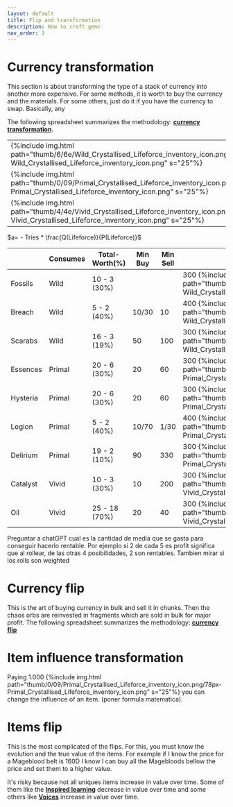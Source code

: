 ```yaml
---
layout: default
title: Flip and transformation
description: How to craft gems
nav_order: 3
---
```


# Currency transformation

This section is about transforming the type of a stack of currency into another more expensive. For some methods, it is worth to buy the currency and the materials. For some others, just do it if you have the currency to swap. Basically, any  

The following spreadsheet summarizes the methodology: [**currency transformation**](https://docs.google.com/spreadsheets/d/1L06aLQRHcynMLCJx4j0ZnXz4g3lOdZDeI6nbvBsdHlk/edit#gid=681736614).

| | | | | |
|-|-|-|-|-|
|{%include img.html path="thumb/6/6e/Wild_Crystallised_Lifeforce_inventory_icon.png/78px-Wild_Crystallised_Lifeforce_inventory_icon.png" s="25"%}|Fossils| Breach| Scarabs |
{%include img.html path="thumb/0/09/Primal_Crystallised_Lifeforce_inventory_icon.png/78px-Primal_Crystallised_Lifeforce_inventory_icon.png" s="25"%}| Essences| Legion |Delirium |
{%include img.html path="thumb/4/4e/Vivid_Crystallised_Lifeforce_inventory_icon.png/78px-Vivid_Crystallised_Lifeforce_inventory_icon.png" s="25"%}| Catalyst | Oil |

$a= - Tries * \frac{Q(Lifeforce)}{P(Lifeforce)}$

|          | Consumes | Total-Worth(%) | Min Buy | Min Sell | Cost      |
|----------|----------|----------------|---------|----------|-----------|
| Fossils  | Wild     |  10 - 3  (30%) |         |          | 300 {%include img.html path="thumb/6/6e/Wild_Crystallised_Lifeforce_inventory_icon.png/78px-Wild_Crystallised_Lifeforce_inventory_icon.png" s="25"%} | 
| Breach   | Wild     |   5 - 2  (40%) |  10/30  |     10   | 400 {%include img.html path="thumb/6/6e/Wild_Crystallised_Lifeforce_inventory_icon.png/78px-Wild_Crystallised_Lifeforce_inventory_icon.png" s="25"%} |
| Scarabs  | Wild     |  16 - 3  (19%) |  50     |    100   | 300 {%include img.html path="thumb/6/6e/Wild_Crystallised_Lifeforce_inventory_icon.png/78px-Wild_Crystallised_Lifeforce_inventory_icon.png" s="25"%} |
| Essences | Primal   |  20 - 6  (30%) |  20     |     60   | 300 {%include img.html path="thumb/0/09/Primal_Crystallised_Lifeforce_inventory_icon.png/78px-Primal_Crystallised_Lifeforce_inventory_icon.png" s="25"%} |
| Hysteria | Primal   |  20 - 6  (30%) |  20     |     60   | 300 {%include img.html path="thumb/0/09/Primal_Crystallised_Lifeforce_inventory_icon.png/78px-Primal_Crystallised_Lifeforce_inventory_icon.png" s="25"%} |
| Legion   | Primal   |   5 - 2  (40%) |  10/70  |   1/30   | 400 {%include img.html path="thumb/0/09/Primal_Crystallised_Lifeforce_inventory_icon.png/78px-Primal_Crystallised_Lifeforce_inventory_icon.png" s="25"%} |
| Delirium | Primal   |  19 - 2  (10%) |  90     |    330   | 300 {%include img.html path="thumb/0/09/Primal_Crystallised_Lifeforce_inventory_icon.png/78px-Primal_Crystallised_Lifeforce_inventory_icon.png" s="25"%} |
| Catalyst | Vivid    |  10 - 3  (30%) |  10     |    200   | 300 {%include img.html path="thumb/4/4e/Vivid_Crystallised_Lifeforce_inventory_icon.png/78px-Vivid_Crystallised_Lifeforce_inventory_icon.png" s="25"%} |
| Oil      | Vivid    |  25 - 18 (70%) |  20     |    40    | 300 {%include img.html path="thumb/4/4e/Vivid_Crystallised_Lifeforce_inventory_icon.png/78px-Vivid_Crystallised_Lifeforce_inventory_icon.png" s="25"%} |

Preguntar a chatGPT cual es la cantidad de media que se gasta para conseguir hacerlo rentable. Por ejemplo si 2 de cada 5 es profit significa que al rollear, de las otras 4 posibilidades, 2 son rentables. Tambien mirar si los rolls son weighted

# Currency flip

This is the art of buying currency in bulk and sell it in chunks. Then the chaos orbs are reinvested in fragments which are sold in bulk for major profit. The following spreadsheet summarizes the methodology: [**currency flip**](https://docs.google.com/spreadsheets/d/1L06aLQRHcynMLCJx4j0ZnXz4g3lOdZDeI6nbvBsdHlk/edit#gid=681736614)

# Item influence transformation

Paying 1.000 {%include img.html path="thumb/0/09/Primal_Crystallised_Lifeforce_inventory_icon.png/78px-Primal_Crystallised_Lifeforce_inventory_icon.png" s="25"%} you can change the influence of an item. (poner formula matematica).

# Items flip

This is the most complicated of the flips. For this, you must know the evolution and the true value of the items. For example if I know the price for a Mageblood belt is 160D I know I can buy all the Magebloods bellow the price and set them to a higher value.

It's risky because not all uniques items increase in value over time. Some of them like the [**Inspired learning**](https://poe.ninja/economy/ancestor/unique-jewels/inspired-learning-crimson-jewel) decrease in value over time and some others like [**Voices**](https://poe.ninja/economy/ancestor/unique-jewels/voices-3-passives-large-cluster-jewel) increase in value over time. 